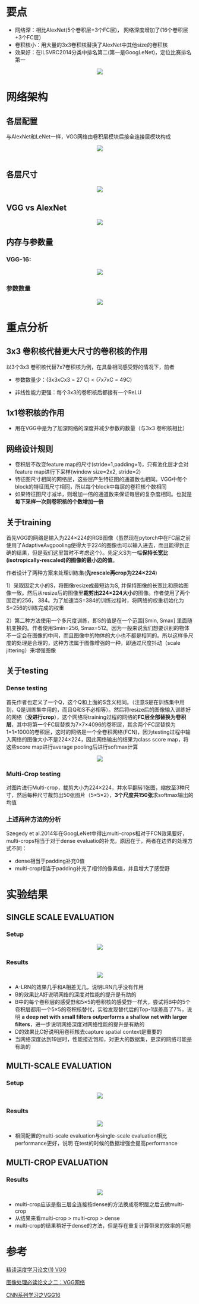 # 要点

* 网络深：相比AlexNet(5个卷积层+3个FC层)， 网络深度增加了(16个卷积层+3个FC层）
* 卷积核小：用大量的3x3卷积核替换了AlexNet中其他size的卷积核
* 效果好：在ILSVRC2014分类中排名第二(第一是GoogLeNet)，定位比赛排名第一

<div align=center>
<img src="figures/fig0.png">
</div>

# 网络架构
## 各层配置
与AlexNet和LeNet一样，VGG网络由卷积层模块后接全连接层模块构成

<div align=center>
<img src="figures/fig1.png">
</div>
<br>

## 各层尺寸

<div align=center>
<img src="figures/fig13.png">
</div>

## VGG vs AlexNet
<div align=center>
<img src="figures/fig2.png">
</div>

## 内存与参数量

###  VGG-16:
<div align=center>
<img src="figures/fig4.png">
</div>

### 参数数量
<div align=center>
<img src="figures/fig5.png">
</div>

# 重点分析
## 3x3 卷积核代替更大尺寸的卷积核的作用

以3个3x3 卷积核代替7x7卷积核为例，在具备相同感受野的情况下，前者

* 参数数量少：(3x3xCx3 = 27 C) < (7x7xC = 49C)

* 非线性能力更强：每个3x3的卷积核后都接有一个ReLU

## 1x1卷积核的作用

* 用在VGG中是为了加深网络的深度并减少参数的数量（与3x3 卷积核相比）

## 网络设计规则

* 卷积层不改变feature map的尺寸(stride=1,padding=1)，只有池化层才会对feature map进行下采样(window size=2x2, stride=2)
* 特征图尺寸相同的网络层，这些层产生特征图的通道数也相同。VGG中每个block的特征图尺寸相同，所以每个block中每层的卷积核个数相同
* 如果特征图尺寸减半，则增加一倍的通道数来保证每层的复杂度相同。也就是**每下采样一次则卷积核的个数增加一倍**

## 关于training

首先VGG的网络是输入为224×224的RGB图像（虽然现在pytorch中在FC层之前使用了AdaptiveAvgpooling使得大于224的图像也可以输入进去，而且能得到正确的结果，但是我们这里暂时不考虑这个）。先定义S为一幅**保持长宽比(isotropically-rescaled)的图像的最小边的值**。

作者设计了两种方案来处理训练集(**先rescale再crop为224×224**)

1）采取固定大小的S，将图像resize成最短边为S, 并保持图像的长宽比和原始图像一致。然后从resize后的图像里**裁剪出224×224大小**的图像。作者使用了两个固定的256， 384。为了加速当S=384的训练过程时，将网络的权重初始化为S=256的训练完成的权重

2）第二种方法使用一个多尺度训练，即S的值是在一个范围[Smin, Smax] 里面随机变换的。作者使用Smin=256, Smax=512。因为一般来说我们想要识别的物体不一定会在图像的中间，而且图像中的物体的大小也不都是相同的。所以这样多尺度的处理是合理的，这种方法属于图像增强的一种，即通过尺度抖动（scale jittering）来增强图像

## 关于testing

### Dense testing

首先作者也定义了一个Q，这个Q和上面的S含义相同。（注意S是在训练集中用到，Q是训练集中用的，而且Q和S不必相等）。然后将resize后的图像输入训练好的网络（**没进行crop**），这个网络将training过程的网络的**FC层全部替换为卷积层**，其中将第一个FC层替换为7×7×4096的卷积层，其余两个FC层替换为1×1×1000的卷积层，这时的网络是一个全卷积网络(FCN)，因为testing过程中输入网络的图像大小不是224×224，因此网络输出的结果为class score map，将这些score map进行average pooling后进行softmax计算

<div align=center>
<img src="figures/fig7.png">
</div>

### Multi-Crop testing

对图片进行Multi-crop，裁剪大小为224×224，并水平翻转1张图，缩放至3种尺寸，然后每种尺寸裁剪出50张图片（5×5×2），**3个尺度共150张**求softmax输出的均值

### 上述两种方法的分析
Szegedy et al.2014年在GoogLeNet中得出multi-crops相对于FCN效果要好，multi-crops相当于对于dense evaluatio的补充，原因在于，两者在边界的处理方式不同：
* dense相当于padding补充0值
* multi-crop相当于padding补充了相邻的像素值，并且增大了感受野

# 实验结果

## SINGLE SCALE EVALUATION

### Setup
<div align=center>
<img src="figures/fig11.png">
</div>

### Results
<div align=center>
<img src="figures/fig8.png">
</div>

* A-LRN的效果几乎和A相差无几，说明LRN几乎没有作用
* B的效果比A好说明网络的深度对性能的提升是有助的
* B中的每个卷积层的感受野和5×5的卷积核的感受野一样大，尝试将B中的5个卷积层都用一个5×5的卷积核替代，实验发现替代后的Top-1误差高了7%，说明 **a deep net with small filters outperforms a shallow net with larger filters**，进一步说明网络深度对网络性能的提升是有助的
* D的效果比C好说明用卷积核去capture spatial context是重要的
* 当网络深度达到19层时，性能接近饱和，对更大的数据集，更深的网络可能是有助的

## MULTI-SCALE EVALUATION
### Setup
<div align=center>
<img src="figures/fig12.png">
</div>

### Results
<div align=center>
<img src="figures/fig9.png">
</div>

* 相同配置的multi-scale evaluation与single-scale evaluation相比performance更好，说明
在test的时候的数据增强会提高performance

## MULTI-CROP EVALUATION
### Results
<div align=center>
<img src="figures/fig10.png">
</div>

* multi-crop应该是指三层全连接按dense的方法换成卷积层之后去做multi-crop
* 从结果来看multi-crop > multi-crop > dense
* multi-crop的结果稍好于dense的方法，但是存在重复计算带来的效率的问题

# 参考

[精读深度学习论文(1) VGG](https://zhuanlan.zhihu.com/p/33275704)

[图像处理必读论文之二：VGG网络](https://zhuanlan.zhihu.com/p/156842032)

[CNN系列学习之VGG16](https://blog.csdn.net/MrR1ght/article/details/97964975)
